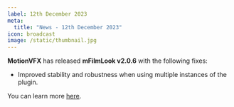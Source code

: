 ```yaml
---
label: 12th December 2023
meta:
  title: "News - 12th December 2023"
icon: broadcast
image: /static/thumbnail.jpg
---
```


**MotionVFX** has released **mFilmLook v2.0.6** with the following fixes:

- Improved stability and robustness when using multiple instances of the plugin.

You can learn more [here](https://www.motionvfx.com).